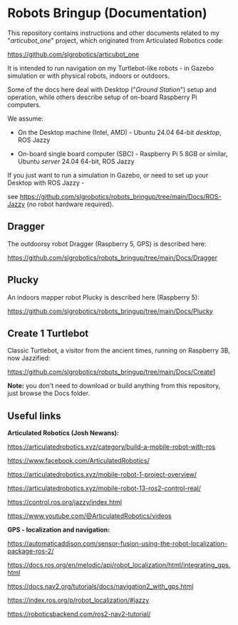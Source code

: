 # Robots Bringup (Documentation)

This repository contains instructions and other documents related to my "*articubot_one*" project, which originated from Articulated Robotics code:

https://github.com/slgrobotics/articubot_one

It is intended to run navigation on my Turtlebot-like robots - in Gazebo simulation or with physical robots, indoors or outdoors.

Some of the docs here deal with Desktop ("*Ground Station*") setup and operation, while others describe setup of on-board Raspberry Pi computers.

We assume:

- On the Desktop machine (Intel, AMD) - Ubuntu 24.04 64-bit *desktop*, ROS Jazzy

- On-board single board computer (SBC) - Raspberry Pi 5 8GB or similar, Ubuntu *server* 24.04 64-bit, ROS Jazzy

If you just want to run a simulation in Gazebo, or need to set up your Desktop with ROS Jazzy -

see https://github.com/slgrobotics/robots_bringup/tree/main/Docs/ROS-Jazzy (no robot hardware required).

## Dragger

The outdoorsy robot Dragger (Raspberry 5, GPS) is described here:

https://github.com/slgrobotics/robots_bringup/tree/main/Docs/Dragger

## Plucky

An indoors mapper robot Plucky is described here (Raspberry 5):

https://github.com/slgrobotics/robots_bringup/tree/main/Docs/Plucky

## Create 1 Turtlebot

Classic Turtlebot, a visitor from the ancient times, running on Raspberry 3B, now Jazzified:

https://github.com/slgrobotics/robots_bringup/tree/main/Docs/Create1

**Note:** you don't need to download or build anything from this repository, just browse the Docs folder.  

## Useful links

**Articulated Robotics (Josh Newans):**

https://articulatedrobotics.xyz/category/build-a-mobile-robot-with-ros

https://www.facebook.com/ArticulatedRobotics/

https://articulatedrobotics.xyz/mobile-robot-1-project-overview/

https://articulatedrobotics.xyz/mobile-robot-13-ros2-control-real/

https://control.ros.org/jazzy/index.html

https://www.youtube.com/@ArticulatedRobotics/videos

**GPS - localization and navigation:**

https://automaticaddison.com/sensor-fusion-using-the-robot-localization-package-ros-2/

https://docs.ros.org/en/melodic/api/robot_localization/html/integrating_gps.html

https://docs.nav2.org/tutorials/docs/navigation2_with_gps.html

https://index.ros.org/p/robot_localization/#jazzy

https://roboticsbackend.com/ros2-nav2-tutorial/
